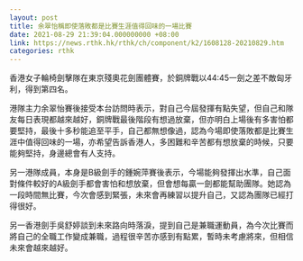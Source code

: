 ```yaml
---
layout: post
title: 余翠怡稱即使落敗都是比賽生涯值得回味的一場比賽
date: 2021-08-29 21:39:04.000000000 +08:00
link: https://news.rthk.hk/rthk/ch/component/k2/1608128-20210829.htm
categories: rthk
---
```


香港女子輪椅劍擊隊在東京殘奧花劍團體賽，於銅牌戰以44:45一劍之差不敵匈牙利，得到第四名。

港隊主力余翠怡賽後接受本台訪問時表示，對自己今屆發揮有點失望，但自己和隊友每日表現都越來越好，銅牌戰最後階段有想過放棄，但亦明白上場後有多害怕都要堅持，最後十多秒能追至平手，自己都無想像過，認為今場即使落敗都是比賽生涯中值得回味的一場，亦希望告訴香港人，多困難和辛苦都有想放棄的時候，只要能夠堅持，身邊總會有人支持。

另一港隊成員，本身是B級劍手的鍾婉萍賽後表示，今場能夠發揮出水準，自己面對條件較好的A級劍手都會害怕和想放棄，但會想每贏一劍都能幫助團隊。她認為一段時間無比賽，今次會感到緊張，未來會再練習以提升自己，又認為團隊已經打得很好。

另一香港劍手吳舒婷談到未來路向時落淚，提到自己是兼職運動員，為今次比賽而將自己的全職工作變成兼職，過程很辛苦亦感到有點累，暫時未考慮將來，但相信未來會越來越好。
